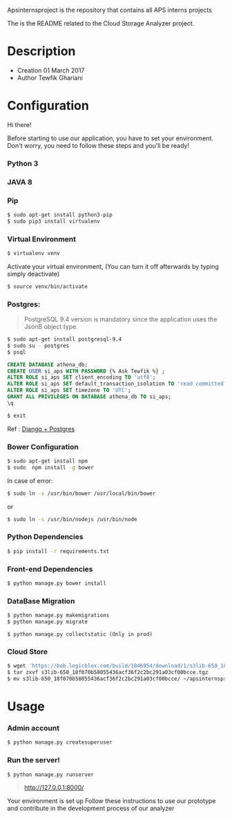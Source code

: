 
Apsinternsproject is the repository that contains all APS interns projects

The is the README related to the Cloud Storage Analyzer project.

# Description

- Creation 
01 March 2017
- Author 
Tewfik Ghariani


# Configuration

Hi there!

Before starting to use our application, you have to set your environment.
Don't worry, you need to follow these steps and you'll be ready!

### Python 3

### JAVA 8

### Pip
```sh
$ sudo apt-get install python3-pip
$ sudo pip3 install virtualenv
```



### Virtual Environment
```sh
$ virtualenv venv
```
Activate your virtual environment, (You can turn it off afterwards by typing simply deactivate)
```sh
$ source venv/bin/activate
```



### Postgres:

> PostgreSQL 9.4 version is mandatory since the application uses the JsonB object type.

```sh
$ sudo apt-get install postgresql-9.4
$ sudo su - postgres
$ psql
```

```sql
CREATE DATABASE athena_db;
CREATE USER si_aps WITH PASSWORD {% Ask Tewfik %} ;
ALTER ROLE si_aps SET client_encoding TO 'utf8';
ALTER ROLE si_aps SET default_transaction_isolation TO 'read committed';
ALTER ROLE si_aps SET timezone TO 'UTC';
GRANT ALL PRIVILEGES ON DATABASE athena_db TO si_aps;
\q
```

```sh
$ exit
```



Ref :
[Django + Postgres][df1]



### Bower Configuration
```sh
$ sudo apt-get install npm
$ sudo  npm install -g bower
```

In case of error:
```sh
$ sudo ln -s /usr/bin/bower /usr/local/bin/bower
```

or

```sh
$ sudo ln -s /usr/bin/nodejs /usr/bin/node
```

### Python Dependencies

```sh
$ pip install -r requirements.txt
```

### Front-end Dependencies 

```sh
$ python manage.py bower install
```

### DataBase Migration

```sh
$ python manage.py makemigrations
$ python manage.py migrate
```


 ```$ python manage.py collectstatic (Only in prod)```


### Cloud Store


```sh
$ wget 'https://bob.logicblox.com/build/1846954/download/1/s3lib-650_18f070b58055436acf36f2c2bc291a03cf00bcce.tgz'
$ tar zxvf s3lib-650_18f070b58055436acf36f2c2bc291a03cf00bcce.tgz
$ mv s3lib-650_18f070b58055436acf36f2c2bc291a03cf00bcce/ ~/apsinternsprojects/athena/lib/static/cloud-store/
```



# Usage



### Admin account 
```sh
$ python manage.py createsuperuser
```

### Run the server!

```sh
$ python manage.py runserver
```


> http://127.0.0.1:8000/ 


Your environment is set up
Follow these instructions to use our prototype and contribute in the development process of our analyzer



[df1]: https://www.digitalocean.com/community/tutorials/how-to-use-postgresql-with-your-django-application-on-ubuntu-14-04
